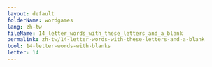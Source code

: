```yaml
---
layout: default
folderName: wordgames
lang: zh-tw
fileName: 14_letter_words_with_these_letters_and_a_blank
permalink: zh-tw/14-letter-words-with-these-letters-and-a-blank
tool: 14-letter-words-with-blanks
letter: 14
---
```

